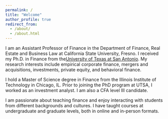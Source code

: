 ```yaml
---
permalink: /
title: "Welcome"
author_profile: true
redirect_from: 
  - /about/
  - /about.html
---
```


I am an Assistant Professor of Finance in the Department of Finance, Real Estate and Business Law at California State University, Fresno. I received my Ph.D. in Finance from the[University of Texas at San Antonio](https://business.utsa.edu/finance/). My research interests include empirical corporate finance, mergers and acquisitions, investments, private equity, and behavioral finance. 

I hold a Master of Science degree in Finance from the Illinois Institute of Technology in Chicago, IL. Prior to joining the PhD program at UTSA, I worked as an investment analyst. I am also a CFA level III candidate.

I am passionate about teaching finance and enjoy interacting with students from different backgrounds and cultures. I have taught courses at undergraduate and graduate levels, both in online and in-person formats.  
